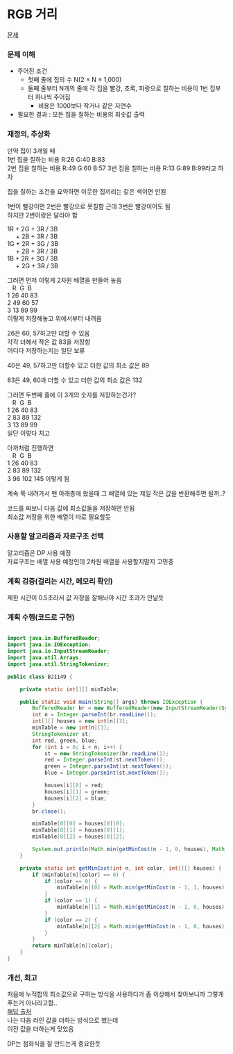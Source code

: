 # RGB 거리
[문제](https://www.acmicpc.net/problem/1149)

### 문제 이해
- 주어진 조건  
  - 첫째 줄에 집의 수 N(2 ≤ N ≤ 1,000)  
  - 둘째 줄부터 N개의 줄에 각 집을 빨강, 초록, 파랑으로 칠하는 비용이 1번 집부터 하나씩 주어짐  
    - 비용은 1000보다 작거나 같은 자연수
- 필요한 결과 : 모든 집을 칠하는 비용의 최솟값 출력

### 재정의, 추상화
만약 집이 3개일 때  
1번 집을 칠하는 비용 R:26 G:40 B:83  
2번 집을 칠하는 비용 R:49 G:60 B:57
3번 집을 칠하는 비용 R:13 G:89 B:99라고 하자  

집을 칠하는 조건을 요약하면 이웃한 집끼리는 같은 색이면 안됨  

1번이 빨강이면 2번은 빨강으로 못칠함
근데 3번은 빨강이어도 됨  
하지만 2번이랑은 달라야 함  

1R + 2G + 3R / 3B  
&nbsp;&nbsp;&nbsp;&nbsp;&nbsp;+ 2B + 3R / 3B  
1G + 2R + 3G / 3B   
&nbsp;&nbsp;&nbsp;&nbsp;&nbsp;+ 2B + 3R / 3B  
1B + 2R + 3G / 3B  
&nbsp;&nbsp;&nbsp;&nbsp;&nbsp;+ 2G + 3R / 3B  


그러면 먼저 이렇게 2차원 배열을 만들어 놓음  
&nbsp;&nbsp;&nbsp;R&nbsp;&nbsp;G&nbsp;&nbsp;B  
1  26 40 83  
2  49 60 57  
3  13 89 99  
이렇게 저장해놓고 위에서부터 내려옴  

26은 60, 57하고만 더할 수 있음  
각각 더해서 작은 값 83을 저장함  
어디다 저장하는지는 일단 보류  

40은 49, 57하고만 더할수 있고 더한 값의 최소 값은 89  

83은 49, 60과 더할 수 있고 더한 값의 최소 값은 132  

그러면 두번째 줄에 이 3개의 숫자를 저장하는건가?  
&nbsp;&nbsp;&nbsp;R&nbsp;&nbsp;G&nbsp;&nbsp;B  
1  26 40 83  
2  83 89 132  
3  13 89 99  
일단 이렇다 치고  

아까처럼 진행하면  
&nbsp;&nbsp;&nbsp;R&nbsp;&nbsp;G&nbsp;&nbsp;B  
1  26 40 83  
2  83 89 132  
3  96 102 145 
이렇게 됨  

계속 쭉 내려가서 맨 아래층에 왔을때 그 배열에 있는 제일 작은 값을 반환해주면 될까..?  

코드를 짜보니 다음 값에 최소값들을 저장하면 안됨  
최소값 저장을 위한 배열이 따로 필요할듯  

### 사용할 알고리즘과 자료구조 선택
알고리즘은 DP 사용 예정  
자료구조는 배열 사용 예정인데 2차원 배열을 사용할지말지 고민중  

### 계획 검증(걸리는 시간, 메모리 확인)
제한 시간이 0.5초라서 값 저장을 잘해놔야 시간 초과가 안날듯  

### 계획 수행(코드로 구현)
```java

import java.io.BufferedReader;
import java.io.IOException;
import java.io.InputStreamReader;
import java.util.Arrays;
import java.util.StringTokenizer;

public class BJ1149 {

    private static int[][] minTable;

    public static void main(String[] args) throws IOException {
        BufferedReader br = new BufferedReader(new InputStreamReader(System.in));
        int n = Integer.parseInt(br.readLine());
        int[][] houses = new int[n][3];
        minTable = new int[n][3];
        StringTokenizer st;
        int red, green, blue;
        for (int i = 0; i < n; i++) {
            st = new StringTokenizer(br.readLine());
            red = Integer.parseInt(st.nextToken());
            green = Integer.parseInt(st.nextToken());
            blue = Integer.parseInt(st.nextToken());

            houses[i][0] = red;
            houses[i][1] = green;
            houses[i][2] = blue;
        }
        br.close();

        minTable[0][0] = houses[0][0];
        minTable[0][1] = houses[0][1];
        minTable[0][2] = houses[0][2];

        System.out.println(Math.min(getMinCost(n - 1, 0, houses), Math.min(getMinCost(n - 1, 1, houses), getMinCost(n - 1, 2, houses))));
    }

    private static int getMinCost(int n, int color, int[][] houses) {
        if (minTable[n][color] == 0) {
            if (color == 0) {
                minTable[n][0] = Math.min(getMinCost(n - 1, 1, houses), getMinCost(n - 1, 2, houses)) + houses[n][0];
            }
            if (color == 1) {
                minTable[n][1] = Math.min(getMinCost(n - 1, 0, houses), getMinCost(n - 1, 2, houses)) + houses[n][1];
            }
            if (color == 2) {
                minTable[n][2] = Math.min(getMinCost(n - 1, 0, houses), getMinCost(n - 1, 1, houses)) + houses[n][2];
            }
        }
        return minTable[n][color];
    }
}

```
### 개선, 회고
처음에 누적합의 최소값으로 구하는 방식을 사용하다가 좀 이상해서 찾아보니까 그렇게 푸는거 아니라고함..  
[해답 출처](https://st-lab.tistory.com/128)  
나는 다음 라인 값을 더하는 방식으로 했는데  
이전 값을 더하는게 맞았음  

DP는 점화식을 잘 만드는게 중요한듯  